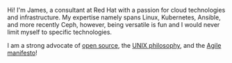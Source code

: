 Hi! I'm James, a consultant at Red Hat with a passion for cloud technologies and infrastructure. My expertise namely spans Linux, Kubernetes, Ansible, and more recently Ceph, however, being versatile is fun and I would never limit myself to specific technologies.

I am a strong advocate of [open source](https://www.redhat.com/en/topics/open-source/what-is-open-source), the [UNIX philosophy](https://cscie2x.dce.harvard.edu/hw/ch01s06.html), and the [Agile manifesto](https://agilemanifesto.org)!
